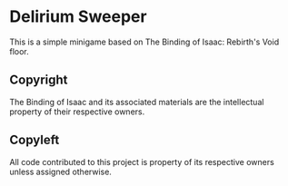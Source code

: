 # Delirium Sweeper

This is a simple minigame based on The Binding of Isaac: Rebirth's Void floor.

## Copyright 

The Binding of Isaac and its associated materials are the intellectual property of their respective owners.

## Copyleft

All code contributed to this project is property of its respective owners unless assigned otherwise.
